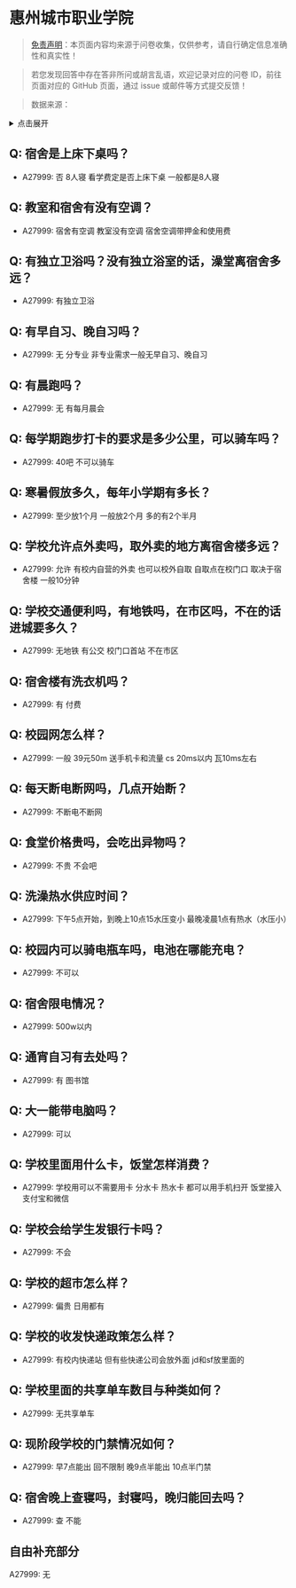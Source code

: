 # 惠州城市职业学院

> [免责声明](https://colleges.chat/#_3)：本页面内容均来源于问卷收集，仅供参考，请自行确定信息准确性和真实性！

> 若您发现回答中存在答非所问或胡言乱语，欢迎记录对应的问卷 ID，前往页面对应的 GitHub 页面，通过 issue 或邮件等方式提交反馈！

> 数据来源：

<details><summary>点击展开</summary>
<ul>
<li>A27999: 匿名 (2025 年 05 月)</li>
</ul>
</details>

## Q: 宿舍是上床下桌吗？

- A27999: 否 8人寝 看学费定是否上床下桌 一般都是8人寝

## Q: 教室和宿舍有没有空调？

- A27999: 宿舍有空调 教室没有空调 宿舍空调带押金和使用费

## Q: 有独立卫浴吗？没有独立浴室的话，澡堂离宿舍多远？

- A27999: 有独立卫浴

## Q: 有早自习、晚自习吗？

- A27999: 无 分专业 非专业需求一般无早自习、晚自习

## Q: 有晨跑吗？

- A27999: 无 有每月晨会

## Q: 每学期跑步打卡的要求是多少公里，可以骑车吗？

- A27999: 40吧 不可以骑车

## Q: 寒暑假放多久，每年小学期有多长？

- A27999: 至少放1个月 一般放2个月 多的有2个半月

## Q: 学校允许点外卖吗，取外卖的地方离宿舍楼多远？

- A27999: 允许 有校内自营的外卖 也可以校外自取 自取点在校门口 取决于宿舍楼 一般10分钟

## Q: 学校交通便利吗，有地铁吗，在市区吗，不在的话进城要多久？

- A27999: 无地铁 有公交 校门口首站 不在市区

## Q: 宿舍楼有洗衣机吗？

- A27999: 有 付费

## Q: 校园网怎么样？

- A27999: 一般 39元50m 送手机卡和流量 cs 20ms以内 瓦10ms左右

## Q: 每天断电断网吗，几点开始断？

- A27999: 不断电不断网

## Q: 食堂价格贵吗，会吃出异物吗？

- A27999: 不贵 不会吧

## Q: 洗澡热水供应时间？

- A27999: 下午5点开始，到晚上10点15水压变小 最晚凌晨1点有热水（水压小）

## Q: 校园内可以骑电瓶车吗，电池在哪能充电？

- A27999: 不可以

## Q: 宿舍限电情况？

- A27999: 500w以内

## Q: 通宵自习有去处吗？

- A27999: 有 图书馆

## Q: 大一能带电脑吗？

- A27999: 可以

## Q: 学校里面用什么卡，饭堂怎样消费？

- A27999: 学校用可以不需要用卡 分水卡 热水卡 都可以用手机扫开 饭堂接入支付宝和微信

## Q: 学校会给学生发银行卡吗？

- A27999: 不会

## Q: 学校的超市怎么样？

- A27999: 偏贵 日用都有

## Q: 学校的收发快递政策怎么样？

- A27999: 有校内快递站 但有些快递公司会放外面 jd和sf放里面的

## Q: 学校里面的共享单车数目与种类如何？

- A27999: 无共享单车

## Q: 现阶段学校的门禁情况如何？

- A27999: 早7点能出 回不限制 晚9点半能出 10点半门禁

## Q: 宿舍晚上查寝吗，封寝吗，晚归能回去吗？

- A27999: 查 不能

## 自由补充部分

A27999: 无